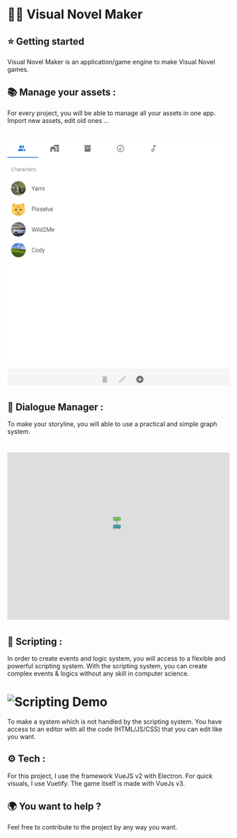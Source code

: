 # 🎨🧱 Visual Novel Maker 

## ⭐ Getting started

Visual Novel Maker is an application/game engine to make Visual Novel games.

## 📚 Manage your assets :
For every project, you will be able to manage all your assets in one app. Import new assets, edit old ones ...

# ![Dialogue Manager Demo](README/AssetManagerDemo.gif)

## 📢 Dialogue Manager :
To make your storyline, you will able to use a practical and simple graph system.

# ![Dialogue Manager Demo](README/DialogueManagerDemov3.gif)

## 🧱 Scripting :
In order to create events and logic system, you will access to a flexible and powerful scripting system. With the scripting system, you can create complex events & logics without any skill in computer science.

# ![Scripting Demo](README/ScriptingDemo.gif)

To make a system which is not handled by the scripting system. You have access to an editor with all the code (HTML/JS/CSS) that you can edit like you want.

## ⚙ Tech :

For this project, I use the framework VueJS v2 with Electron. For quick visuals, I use Vuetify.
The game itself is made with VueJs v3.

## 🌍 You want to help ?

Feel free to contribute to the project by any way you want.